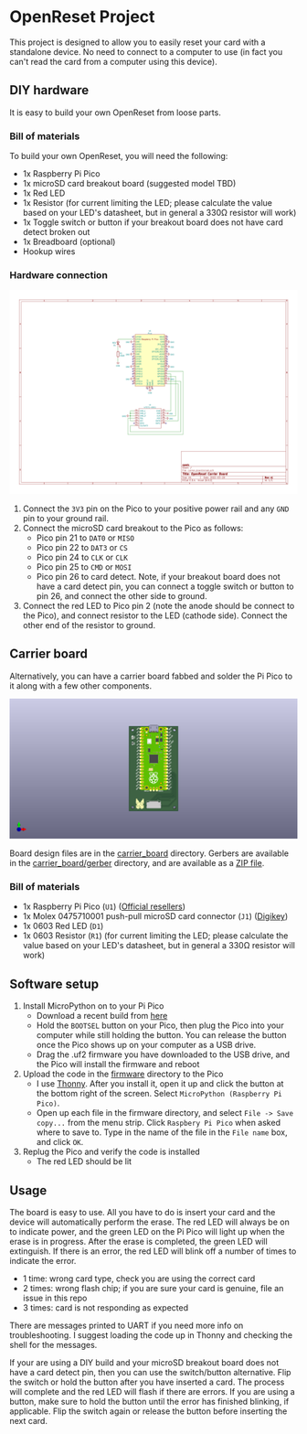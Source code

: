 OpenReset Project
=================

This project is designed to allow you to easily reset your card with a
standalone device. No need to connect to a computer to use (in fact you can't
read the card from a computer using this device).

DIY hardware
------------

It is easy to build your own OpenReset from loose parts.

### Bill of materials

To build your own OpenReset, you will need the following:

- 1x Raspberry Pi Pico
- 1x microSD card breakout board (suggested model TBD)
- 1x Red LED
- 1x Resistor (for current limiting the LED; please calculate the value based
  on your LED's datasheet, but in general a 330Ω resistor will work)
- 1x Toggle switch or button if your breakout board does not have card detect
  broken out
- 1x Breadboard (optional)
- Hookup wires

### Hardware connection

![Schematic](schematic.png)

1. Connect the `3V3` pin on the Pico to your positive power rail and any `GND`
   pin to your ground rail.
2. Connect the microSD card breakout to the Pico as follows:
   - Pico pin 21 to `DAT0` or `MISO`
   - Pico pin 22 to `DAT3` or `CS`
   - Pico pin 24 to `CLK` or `CLK`
   - Pico pin 25 to `CMD` or `MOSI`
   - Pico pin 26 to card detect. Note, if your breakout board does not have a
     card detect pin, you can connect a toggle switch or button to pin 26, and
     connect the other side to ground.
3. Connect the red LED to Pico pin 2 (note the anode should be connect to the
   Pico), and connect resistor to the LED (cathode side). Connect the other end
   of the resistor to ground.

Carrier board
-------------

Alternatively, you can have a carrier board fabbed and solder the Pi Pico to it
along with a few other components.

![Board](board.png)

Board design files are in the [carrier_board](carrier_board) directory. Gerbers
are available in the [carrier_board/gerber](carrier_board/gerber) directory,
and are available as a [ZIP file](carrier_board/gerber/openreset_carrier_board_v1.zip).

### Bill of materials

- 1x Raspberry Pi Pico (`U1`) ([Official resellers](https://www.raspberrypi.com/products/raspberry-pi-pico/#find-reseller))
- 1x Molex 0475710001 push-pull microSD card connector (`J1`) ([Digikey](https://www.digikey.ca/en/products/detail/molex/0475710001/3262277))
- 1x 0603 Red LED (`D1`)
- 1x 0603 Resistor (`R1`) (for current limiting the LED; please calculate the
  value based on your LED's datasheet, but in general a 330Ω resistor will work)

Software setup
--------------

1. Install MicroPython on to your Pi Pico
   - Download a recent build from [here](https://micropython.org/download/rp2-pico/)
   - Hold the `BOOTSEL` button on your Pico, then plug the Pico into your
     computer while still holding the button. You can release the button
     once the Pico shows up on your computer as a USB drive.
   - Drag the .uf2 firmware you have downloaded to the USB drive, and the
     Pico will install the firmware and reboot
2. Upload the code in the [firmware](firmware) directory to the Pico
   - I use [Thonny](https://thonny.org/). After you install it, open it up
     and click the button at the bottom right of the screen. Select
     `MicroPython (Raspberry Pi Pico)`.
   - Open up each file in the firmware directory, and select `File ->
     Save copy...` from the menu strip. Click `Raspbery Pi Pico` when asked
     where to save to. Type in the name of the file in the `File name` box,
     and click `OK`.
3. Replug the Pico and verify the code is installed
   - The red LED should be lit

Usage
-----

The board is easy to use. All you have to do is insert your card and the device
will automatically perform the erase. The red LED will always be on to indicate
power, and the green LED on the Pi Pico will light up when the erase is in
progress. After the erase is completed, the green LED will extinguish. If there
is an error, the red LED will blink off a number of times to indicate the error.

- 1 time: wrong card type, check you are using the correct card
- 2 times: wrong flash chip; if you are sure your card is genuine, file an
  issue in this repo
- 3 times: card is not responding as expected

There are messages printed to UART if you need more info on troubleshooting.
I suggest loading the code up in Thonny and checking the shell for the
messages.

If your are using a DIY build and your microSD breakout board does not have a
card detect pin, then you can use the switch/button alternative. Flip the
switch or hold the button after you have inserted a card. The process will
complete and the red LED will flash if there are errors. If you are using a
button, make sure to hold the button until the error has finished blinking, if
applicable. Flip the switch again or release the button before inserting the
next card.

